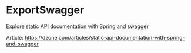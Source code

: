 # ExportSwagger
Explore static API documentation with Spring and swagger

Article: https://dzone.com/articles/static-api-documentation-with-spring-and-swagger
